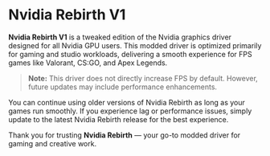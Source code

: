# Nvidia Rebirth V1

**Nvidia Rebirth V1** is a tweaked edition of the Nvidia graphics driver designed for all Nvidia GPU users. This modded driver is optimized primarily for gaming and studio workloads, delivering a smooth experience for FPS games like Valorant, CS:GO, and Apex Legends.

> **Note:** This driver does not directly increase FPS by default. However, future updates may include performance enhancements.

You can continue using older versions of Nvidia Rebirth as long as your games run smoothly. If you experience lag or performance issues, simply update to the latest Nvidia Rebirth release for the best experience.

Thank you for trusting **Nvidia Rebirth** — your go-to modded driver for gaming and creative work.
